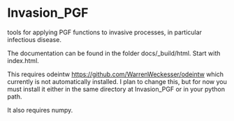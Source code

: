 # Invasion_PGF
tools for applying PGF functions to invasive processes, in particular infectious disease.


The documentation can be found in the folder docs/_build/html.  Start
with index.html.


This requires odeintw https://github.com/WarrenWeckesser/odeintw which
currently is not automatically installed.  I plan to change this, but
for now you must install it either in the same directory at
Invasion_PGF or in your python path.

It also requires numpy.

